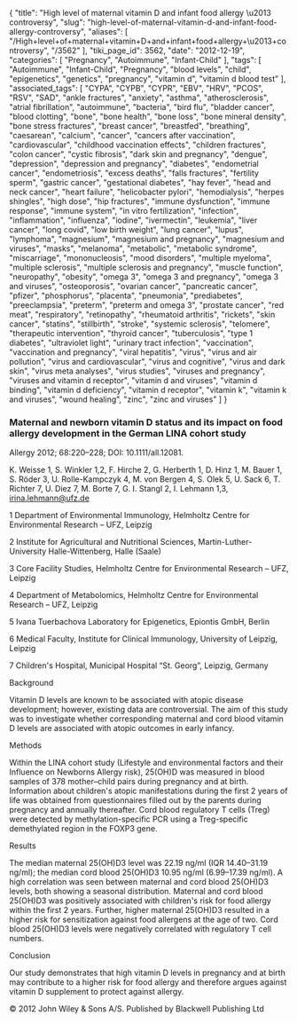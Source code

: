 {
    "title": "High level of maternal vitamin D and infant food allergy \u2013 controversy",
    "slug": "high-level-of-maternal-vitamin-d-and-infant-food-allergy-controversy",
    "aliases": [
        "/High+level+of+maternal+vitamin+D+and+infant+food+allergy+\u2013+controversy",
        "/3562"
    ],
    "tiki_page_id": 3562,
    "date": "2012-12-19",
    "categories": [
        "Pregnancy",
        "Autoimmune",
        "Infant-Child"
    ],
    "tags": [
        "Autoimmune",
        "Infant-Child",
        "Pregnancy",
        "blood levels",
        "child",
        "epigenetics",
        "genetics",
        "pregnancy",
        "vitamin d",
        "vitamin d blood test"
    ],
    "associated_tags": [
        "CYPA",
        "CYPB",
        "CYPR",
        "EBV",
        "HRV",
        "PCOS",
        "RSV",
        "SAD",
        "ankle fractures",
        "anxiety",
        "asthma",
        "atherosclerosis",
        "atrial fibrillation",
        "autoimmune",
        "bacteria",
        "bird flu",
        "bladder cancer",
        "blood clotting",
        "bone",
        "bone health",
        "bone loss",
        "bone mineral density",
        "bone stress fractures",
        "breast cancer",
        "breastfed",
        "breathing",
        "caesarean",
        "calcium",
        "cancer",
        "cancers after vaccination",
        "cardiovascular",
        "childhood vaccination effects",
        "children fractures",
        "colon cancer",
        "cystic fibrosis",
        "dark skin and pregnancy",
        "dengue",
        "depression",
        "depression and pregnancy",
        "diabetes",
        "endometrial cancer",
        "endometriosis",
        "excess deaths",
        "falls fractures",
        "fertility sperm",
        "gastric cancer",
        "gestational diabetes",
        "hay fever",
        "head and neck cancer",
        "heart failure",
        "helicobacter pylori",
        "hemodialysis",
        "herpes shingles",
        "high dose",
        "hip fractures",
        "immune dysfunction",
        "immune response",
        "immune system",
        "in vitro fertilization",
        "infection",
        "inflammation",
        "influenza",
        "iodine",
        "ivermectin",
        "leukemia",
        "liver cancer",
        "long covid",
        "low birth weight",
        "lung cancer",
        "lupus",
        "lymphoma",
        "magnesium",
        "magnesium and pregnancy",
        "magnesium and viruses",
        "masks",
        "melanoma",
        "metabolic",
        "metabolic syndrome",
        "miscarriage",
        "mononucleosis",
        "mood disorders",
        "multiple myeloma",
        "multiple sclerosis",
        "multiple sclerosis and pregnancy",
        "muscle function",
        "neuropathy",
        "obesity",
        "omega 3",
        "omega 3 and pregnancy",
        "omega 3 and viruses",
        "osteoporosis",
        "ovarian cancer",
        "pancreatic cancer",
        "pfizer",
        "phosphorus",
        "placenta",
        "pneumonia",
        "prediabetes",
        "preeclampsia",
        "preterm",
        "preterm and omega 3",
        "prostate cancer",
        "red meat",
        "respiratory",
        "retinopathy",
        "rheumatoid arthritis",
        "rickets",
        "skin cancer",
        "statins",
        "stillbirth",
        "stroke",
        "systemic sclerosis",
        "telomere",
        "therapeutic intervention",
        "thyroid cancer",
        "tuberculosis",
        "type 1 diabetes",
        "ultraviolet light",
        "urinary tract infection",
        "vaccination",
        "vaccination and pregnancy",
        "viral hepatitis",
        "virus",
        "virus and air pollution",
        "virus and cardiovascular",
        "virus and cognitive",
        "virus and dark skin",
        "virus meta analyses",
        "virus studies",
        "viruses and pregnancy",
        "viruses and vitamin d receptor",
        "vitamin d and viruses",
        "vitamin d binding",
        "vitamin d deficiency",
        "vitamin d receptor",
        "vitamin k",
        "vitamin k and viruses",
        "wound healing",
        "zinc",
        "zinc and viruses"
    ]
}


### Maternal and newborn vitamin D status and its impact on food allergy development in the German LINA cohort study

Allergy 2012; 68:220–228; DOI: 10.1111/all.12081. 

K. Weisse 1, S. Winkler 1,2, F. Hirche 2, G. Herberth 1, D. Hinz 1, M. Bauer 1, S. Röder 3, U. Rolle-Kampczyk 4, M. von Bergen 4, S. Olek 5, U. Sack 6, T. Richter 7, U. Diez 7, M. Borte 7, G. I. Stangl 2, I. Lehmann 1,3, irina.lehmann@ufz.de

1 Department of Environmental Immunology, Helmholtz Centre for Environmental Research – UFZ, Leipzig

2 Institute for Agricultural and Nutritional Sciences, Martin-Luther-University Halle-Wittenberg, Halle (Saale)

3 Core Facility Studies, Helmholtz Centre for Environmental Research – UFZ, Leipzig

4 Department of Metabolomics, Helmholtz Centre for Environmental Research – UFZ, Leipzig

5 Ivana Tuerbachova Laboratory for Epigenetics, Epiontis GmbH, Berlin

6 Medical Faculty, Institute for Clinical Immunology, University of Leipzig, Leipzig

7 Children's Hospital, Municipal Hospital “St. Georg”, Leipzig, Germany

Background

Vitamin D levels are known to be associated with atopic disease development; however, existing data are controversial. The aim of this study was to investigate whether corresponding maternal and cord blood vitamin D levels are associated with atopic outcomes in early infancy.

Methods

Within the LINA cohort study (Lifestyle and environmental factors and their Influence on Newborns Allergy risk), 25(OH)D was measured in blood samples of 378 mother–child pairs during pregnancy and at birth. Information about children's atopic manifestations during the first 2 years of life was obtained from questionnaires filled out by the parents during pregnancy and annually thereafter. Cord blood regulatory T cells (Treg) were detected by methylation-specific PCR using a Treg-specific demethylated region in the FOXP3 gene.

Results

The median maternal 25(OH)D3 level was 22.19 ng/ml (IQR 14.40–31.19 ng/ml); the median cord blood 25(OH)D3 10.95 ng/ml (6.99–17.39 ng/ml). A high correlation was seen between maternal and cord blood 25(OH)D3 levels, both showing a seasonal distribution. Maternal and cord blood 25(OH)D3 was positively associated with children's risk for food allergy within the first 2 years. Further, higher maternal 25(OH)D3 resulted in a higher risk for sensitization against food allergens at the age of two. Cord blood 25(OH)D3 levels were negatively correlated with regulatory T cell numbers.

Conclusion

Our study demonstrates that high vitamin D levels in pregnancy and at birth may contribute to a higher risk for food allergy and therefore argues against vitamin D supplement to protect against allergy.

© 2012 John Wiley & Sons A/S. Published by Blackwell Publishing Ltd